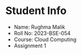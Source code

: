 # Student Info
- Name: Rughma Malik
- Roll No: 2023-BSE-054
- Course: Cloud Computing 
- Assignment 1